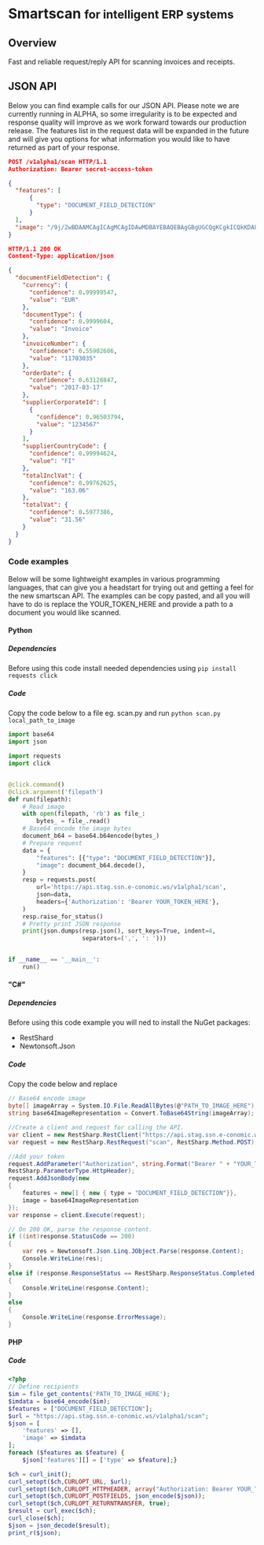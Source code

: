 # Smartscan <small>for intelligent ERP systems</small>

## Overview
Fast and reliable request/reply API for scanning invoices and receipts.

 <!-- - [x] Doctype
 - [x] TotalInclVat -->


<!-- ## Pro tips
You can gain valuable time by grayscaling and cropping the images your sent to smartscan in advance.
This is not a neccesity, but will help and make it a better experience for the end customer. -->

## JSON API
Below you can find example calls for our JSON API. Please note we are currently running in ALPHA, so some irregularity is to be expected and response quality will improve as we work forward towards our production release. The features list in the request data will be expanded in the future and will give you options for what information you would like to have returned as part of your response.

```json
POST /v1alpha1/scan HTTP/1.1
Authorization: Bearer secret-access-token

{
  "features": [
      {
        "type": "DOCUMENT_FIELD_DETECTION"
      }
  ],
  "image": "/9j/2wBDAAMCAgICAgMCAgIDAwMDBAYEBAQEBAgGBgUGCQgKCgkICQkKDA8MCgsOCw"
}

HTTP/1.1 200 OK
Content-Type: application/json

{
  "documentFieldDetection": {
    "currency": {
      "confidence": 0.99999547,
      "value": "EUR"
    },
    "documentType": {
      "confidence": 0.9999604,
      "value": "Invoice"
    },
    "invoiceNumber": {
      "confidence": 0.55902606,
      "value": "11703035"
    },
    "orderDate": {
      "confidence": 0.63128847,
      "value": "2017-03-17"
    },
    "supplierCorporateId": [
      {
        "confidence": 0.96503794,
        "value": "1234567"
      }
    ],
    "supplierCountryCode": {
      "confidence": 0.99994624,
      "value": "FI"
    },
    "totalInclVat": {
      "confidence": 0.99762625,
      "value": "163.06"
    },
    "totalVat": {
      "confidence": 0.5977386,
      "value": "31.56"
    }
  }
}
```

### Code examples
Below will be some lightweight examples in various programming languages, that can
give you a headstart for trying out and getting a feel for the new smartscan API.
The examples can be copy pasted, and all you will have to do is replace the YOUR_TOKEN_HERE
and provide a path to a document you would like scanned.

#### Python

##### Dependencies
Before using this code install needed dependencies using
`pip install requests click`

##### Code
Copy the code below to a file eg. scan.py and run `python scan.py local_path_to_image`

``` python
import base64
import json

import requests
import click


@click.command()
@click.argument('filepath')
def run(filepath):
    # Read image
    with open(filepath, 'rb') as file_:
        bytes_ = file_.read()
    # Base64 encode the image bytes
    document_b64 = base64.b64encode(bytes_)
    # Prepare request
    data = {
        "features": [{"type": "DOCUMENT_FIELD_DETECTION"}],
        "image": document_b64.decode(),
    }
    resp = requests.post(
        url='https://api.stag.ssn.e-conomic.ws/v1alpha1/scan',
        json=data,
        headers={'Authorization': 'Bearer YOUR_TOKEN_HERE'},
    )
    resp.raise_for_status()
    # Pretty print JSON response
    print(json.dumps(resp.json(), sort_keys=True, indent=4,
                     separators=(',', ': ')))


if __name__ == '__main__':
    run()
```

#### "C\#"

##### Dependencies
Before using this code example  you will ned to install the NuGet packages:
- RestShard
- Newtonsoft.Json

##### Code
Copy the code below and replace

```csharp
// Base64 encode image
byte[] imageArray = System.IO.File.ReadAllBytes(@"PATH_TO_IMAGE_HERE");
string base64ImageRepresentation = Convert.ToBase64String(imageArray);

//Create a client and request for calling the API.
var client = new RestSharp.RestClient("https://api.stag.ssn.e-conomic.ws/v1alpha1");
var request = new RestSharp.RestRequest("scan", RestSharp.Method.POST);

//Add your token
request.AddParameter("Authorization", string.Format("Bearer " + "YOUR_TOKEN_HERE"),
RestSharp.ParameterType.HttpHeader);
request.AddJsonBody(new
{
    features = new[] { new { type = "DOCUMENT_FIELD_DETECTION"}},
    image = base64ImageRepresentation
});
var response = client.Execute(request);

// On 200 OK, parse the response content.
if ((int)response.StatusCode == 200)
{
    var res = Newtonsoft.Json.Linq.JObject.Parse(response.Content);
    Console.WriteLine(res);
}
else if (response.ResponseStatus == RestSharp.ResponseStatus.Completed)
{
    Console.WriteLine(response.Content);
}
else
{
    Console.WriteLine(response.ErrorMessage);
}
```


#### PHP

##### Code
```PHP
<?php
// Define recipients
$im = file_get_contents('PATH_TO_IMAGE_HERE');
$imdata = base64_encode($im);
$features = ["DOCUMENT_FIELD_DETECTION"];
$url = "https://api.stag.ssn.e-conomic.ws/v1alpha1/scan";
$json = [
    'features' => [],
    'image' => $imdata
];
foreach ($features as $feature) {
    $json['features'][] = ['type' => $feature];}

$ch = curl_init();
curl_setopt($ch,CURLOPT_URL, $url);
curl_setopt($ch,CURLOPT_HTTPHEADER, array("Authorization: Bearer YOUR_TOKEN_HERE"));
curl_setopt($ch,CURLOPT_POSTFIELDS, json_encode($json));
curl_setopt($ch,CURLOPT_RETURNTRANSFER, true);
$result = curl_exec($ch);
curl_close($ch);
$json = json_decode($result);
print_r($json);
```
